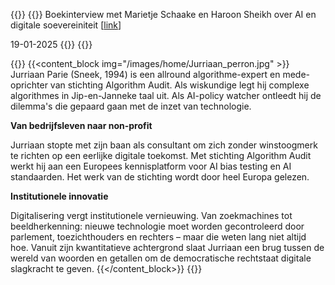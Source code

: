 ---
---

{{<container>}}
{{<banner title="Can Europe Regulate AI?" img="/images/home/20250121 Pakhuis.JPG" border="1" >}}
Boekinterview met Marietje Schaake en Haroon Sheikh over AI en digitale soevereiniteit [[link](https://dezwijger.nl/programma/can-europe-regulate-ai)]

19-01-2025
{{</banner>}}
{{</container>}}

{{<container>}}
{{<content_block img="/images/home/Jurriaan_perron.jpg" >}}
Jurriaan Parie (Sneek, 1994) is een allround algorithme-expert en mede-oprichter van stichting Algorithm Audit. Als wiskundige legt hij complexe algorithmes in Jip-en-Janneke taal uit. Als AI-policy watcher ontleedt hij de dilemma's die gepaard gaan met de inzet van technologie.

**Van bedrijfsleven naar non-profit** 

Jurriaan stopte met zijn baan als consultant om zich zonder winstoogmerk te richten op een eerlijke digitale toekomst. Met stichting Algorithm Audit werkt hij aan een Europees kennisplatform voor AI bias testing en AI standaarden. Het werk van de stichting wordt door heel Europa gelezen.

**Institutionele innovatie**

Digitalisering vergt institutionele vernieuwing. Van zoekmachines tot beeldherkenning: nieuwe technologie moet worden gecontroleerd door parlement, toezichthouders en rechters – maar die weten lang niet altijd hoe. Vanuit zijn kwantitatieve achtergrond slaat Jurriaan een brug tussen de wereld van woorden en getallen om de democratische rechtstaat digitale slagkracht te geven.
{{</content_block>}}
{{</container>}}

